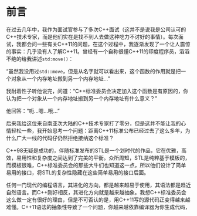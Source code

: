 # 前言

在过去几年中，我作为面试官参与了多次C++面试（这并不是说我是公司认可的C++技术专家，而是他们实在是找不到人去做这种吃力不讨好的事情）。每次面试，我都会问一些有关C++11的问题，在这个过程中，我逐渐发现了一个让人震惊的事实：几乎没有人了解C++11。曾经有一个自称很懂C++11的印度程序员，滔滔不绝的给我讲述`std:move()`：

“虽然我没用过`std::move`，但是从名字就可以看出来，这个函数的作用就是把一个对象从一个内存地址搬到另一个内存地址...”

我耐着性子听他说完，问道：“C++标准委员会决定加入这个函数是有原因的，你认为把一个对象从一个内存地址搬到另一个内存地址有什么意义？”

他回答：“呃...嗯...哦...”

后来我给这位来自南亚次大陆的C++技术专家打了零分，但是这并不能让我的心情轻松一些，我开始思考一个问题：距离C++11标准公布已经过去了这么多年，为什么广大一线的代码仔仍然拒绝接纳这个标准？

C++98无疑是成功的，伴随标准发布的STL是一个划时代的作品，它在优雅，高效，易用性和复杂度之间达到了完美的平衡。众所周知，STL是纯粹基于模板的，而模板很难，C++标准委员会的那些大牛们也知道这一点，所以他们设计了简单易用的接口，将STL的复杂性隐藏在这些简单易用的接口后面。

任何一门现代的编程语言，其进化的方向，都是越来越易于使用，其语法都是趋近自然语言。而C++刚好相反，其进化方向就是越来越抽象。我想C++标准委员会这么做一定有很好的理由，但是不可否认的是，用C++11写的源代码正变得越来越难懂。C++11语法的抽象性导致了一个问题，你越来越依靠编译器为你生成代码，
